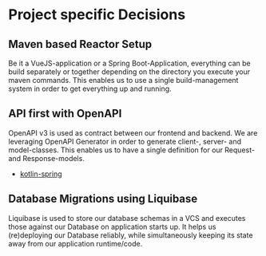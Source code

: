 # Project specific Decisions

## Maven based Reactor Setup

Be it a VueJS-application or a Spring Boot-Application, everything can be build separately or together depending on the directory you execute your maven commands.
This enables us to use a single build-management system in order to get everything up and running.

## API first with OpenAPI

OpenAPI v3 is used as contract between our frontend and backend.
We are leveraging OpenAPI Generator in order to generate client-, server- and model-classes.
This enables us to have a single definition for our Request- and Response-models.
- [kotlin-spring](https://openapi-generator.tech/docs/generators/kotlin-spring)

## Database Migrations using Liquibase

Liquibase is used to store our database schemas in a VCS and executes those against our Database on application starts up.
It helps us (re)deploying our Database reliably, while simultaneously keeping its state away from our application runtime/code.